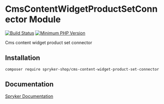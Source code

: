 # CmsContentWidgetProductSetConnector Module
[![Build Status](https://travis-ci.org/spryker-shop/cms-content-widget-product-set-connector.svg)](https://travis-ci.org/spryker-shop/cms-content-widget-product-set-connector)
[![Minimum PHP Version](https://img.shields.io/badge/php-%3E%3D%207.3-8892BF.svg)](https://php.net/)

Cms content widget product set connector

## Installation

```
composer require spryker-shop/cms-content-widget-product-set-connector
```

## Documentation

[Spryker Documentation](https://academy.spryker.com)
